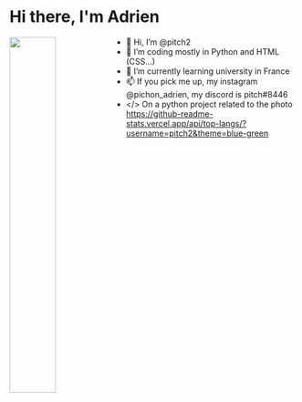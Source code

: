 # Hi there, I'm Adrien 
<img align="left" width="40%" src="[https://github-readme-stats.vercel.app/api/top-langs/?username=pitch2&theme=blue-gree](https://honzaap.github.io/GithubCity/?name=pitch2&year=2023)n" />



- 👋 Hi, I’m @pitch2
- 👀 I’m coding mostly in Python and HTML (CSS...)
- 🌱 I’m currently learning university in France
- 📫 If you pick me up, my instagram @pichon_adrien, my discord is pitch#8446
- </> On a python project related to the photo
https://github-readme-stats.vercel.app/api/top-langs/?username=pitch2&theme=blue-green
